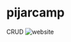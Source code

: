 # pijarcamp

CRUD
![website](https://user-images.githubusercontent.com/105708147/169066929-1ee80cf5-c3de-4c59-b47a-31a2e3d26ca9.png)
